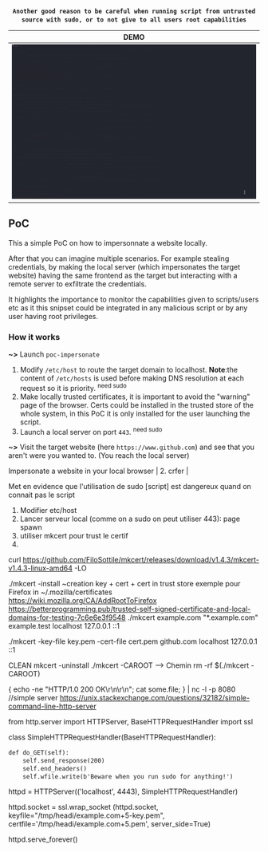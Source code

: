 <div align=center>
<p><strong><code>Another good reason to be careful when running script from untrusted source with sudo, or to not give to all users root capabilities</code></strong></p>
</div>

|DEMO|
|:---:| 
|![demo](https://github.com/ariary/JSextractor/blob/main/img/jse-tui.gif)|

## PoC

This a simple PoC on how to impersonnate a website locally. 

After that you can imagine multiple scenarios. For example stealing credentials, by making the local server (which impersonates the target website) having the same frontend as the target but interacting with a remote server to exfiltrate the credentials. 

It highlights the importance to monitor the capabilities given to scripts/users etc as it this snipset could be integrated in any malicious script or by any user having root privileges.

### How it works

**~>** Launch `poc-impersonate`

1. Modify `/etc/host` to route the target domain to localhost. **Note**:the content of `/etc/hosts` is used before making DNS resolution at each request so it is priority. <sup>need sudo</sup>
2. Make locally trusted certificates, it is important to avoid the "warning" page of the browser. Certs could be installed in the trusted store of the whole system, in this PoC it is only installed for the user launching the script.
3. Launch a local server on port `443`. <sup>need sudo</sup>

**~>** Visit the target website (here `https://www.github.com`) and see that you aren't were you wanted to. (You reach the local server)



Impersonate a website in your local browser
| 2. crfer |


Met en evidence que l'utilisation de sudo [script] est dangereux quand on connait pas le script

1. Modifier etc/host
2. Lancer serveur local (comme on a sudo on peut utiliser 443): page spawn
3. utiliser mkcert pour trust le certif
4. 

curl https://github.com/FiloSottile/mkcert/releases/download/v1.4.3/mkcert-v1.4.3-linux-amd64 -LO

./mkcert -install ~creation key + cert + cert in trust store exemple pour Firefox in ~/.mozilla/certificates
https://wiki.mozilla.org/CA/AddRootToFirefox
https://betterprogramming.pub/trusted-self-signed-certificate-and-local-domains-for-testing-7c6e6e3f9548
./mkcert example.com "*.example.com" example.test localhost 127.0.0.1 ::1

./mkcert -key-file key.pem -cert-file cert.pem github.com localhost 127.0.0.1 ::1

CLEAN
mkcert -uninstall
./mkcert -CAROOT --> Chemin 
rm -rf $(./mkcert -CAROOT)


{ echo -ne "HTTP/1.0 200 OK\r\n\r\n"; cat some.file; } | nc -l -p 8080 //simple server https://unix.stackexchange.com/questions/32182/simple-command-line-http-server

from http.server import HTTPServer, BaseHTTPRequestHandler
import ssl

class SimpleHTTPRequestHandler(BaseHTTPRequestHandler):

    def do_GET(self):
        self.send_response(200)
        self.end_headers()
        self.wfile.write(b'Beware when you run sudo for anything!')

httpd = HTTPServer(('localhost', 4443), SimpleHTTPRequestHandler)

httpd.socket = ssl.wrap_socket (httpd.socket, 
        keyfile="/tmp/headi/example.com+5-key.pem", 
        certfile='/tmp/headi/example.com+5.pem', server_side=True)

httpd.serve_forever()
